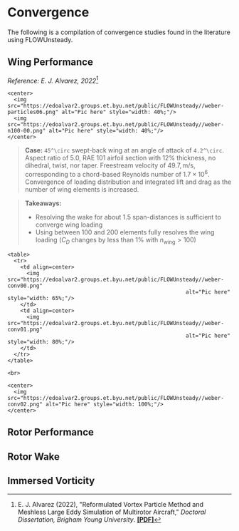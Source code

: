 # Convergence

The following is a compilation of convergence studies found in the literature
using FLOWUnsteady.

## Wing Performance

*Reference: E. J. Alvarez, 2022*[^1]

```@raw html
<center>
  <img src="https://edoalvar2.groups.et.byu.net/public/FLOWUnsteady//weber-particles06.png" alt="Pic here" style="width: 40%;"/>
  <img src="https://edoalvar2.groups.et.byu.net/public/FLOWUnsteady//weber-n100-00.png" alt="Pic here" style="width: 40%;"/>
</center>
```

> **Case:** ``45^\circ`` swept-back wing at an angle of attack of ``4.2^\circ``.
> Aspect ratio of 5.0, RAE 101 airfoil section with 12% thickness, no dihedral,
> twist, nor taper. Freestream velocity of $49.7,\mathrm{m/s}$, corresponding to
> a chord-based Reynolds number of $1.7 \times 10^6$.
> Convergence of loading distribution and integrated lift and drag as the number
> of wing elements is increased.

> **Takeaways:**
> * Resolving the wake for about 1.5 span-distances is sufficient to converge wing loading
> * Using between 100 and 200 elements fully resolves the wing loading ($C_D$
>   changes by less than 1% with $n_\mathrm{wing} > 100$)

```@raw html
<table>
  <tr>
    <td align=center>
      <img src="https://edoalvar2.groups.et.byu.net/public/FLOWUnsteady//weber-conv00.png"
                                                        alt="Pic here" style="width: 65%;"/>
    </td>
    <td align=center>
      <img src="https://edoalvar2.groups.et.byu.net/public/FLOWUnsteady//weber-conv01.png"
                                                        alt="Pic here" style="width: 80%;"/>
    </td>
  </tr>
</table>

<br>

<center>
  <img src="https://edoalvar2.groups.et.byu.net/public/FLOWUnsteady//weber-conv02.png" alt="Pic here" style="width: 100%;"/>
</center>
```

[^1]: E. J. Alvarez (2022), "Reformulated Vortex Particle Method and Meshless
    Large Eddy Simulation of Multirotor Aircraft," *Doctoral Dissertation, Brigham
    Young University*. [**[PDF]**](https://scholarsarchive.byu.edu/etd/9589/)


## Rotor Performance

## Rotor Wake

## Immersed Vorticity
